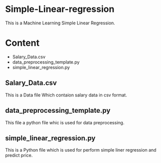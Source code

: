 # Simple-Linear-regression
This is a Machine Learning Simple Linear Regression.

# Content

  * Salary_Data.csv
  * data_preprocessing_template.py
  * simple_linear_regression.py
  
 ## Salary_Data.csv
 
  This is a Data file Which contaion salary data in csv format.
  
 ## data_preprocessing_template.py
 
  This file a python file whic is used for data preprocessing.
  
 ## simple_linear_regression.py
 
  This is a Python file which is used for perform simple liner regression and predict price.
